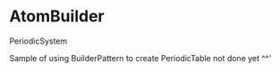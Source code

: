 # AtomBuilder
PeriodicSystem

Sample of using BuilderPattern to create PeriodicTable
not done yet ^^' 
